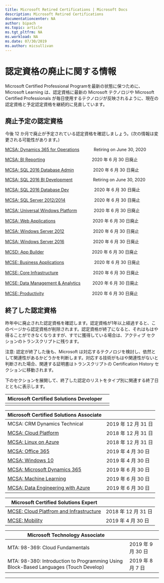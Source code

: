 ```yaml
---
title: Microsoft Retired Certifications | Microsoft Docs
description: Microsoft Retired Certifications
documentationcenter: NA
author: bipach
ms.topic: article
ms.tgt_pltfrm: NA
ms.workload: NA
ms.date: 07/30/2019
ms.author: micsullivan
---
```

# 認定資格の廃止に関する情報

Microsoft Certified Professional Programを最新の状態に保つために、Microsoft Learning は、認定資格に最新の Microsoft テクノロジや Microsoft Certified Professionals が毎日使用するテクノロジが反映されるように、現在の認定資格と予定認定資格を継続的に見直しています。

## 廃止予定の認定資格

今後 12 か月で廃止が予定されている認定資格を確認しましょう。(次の情報は変更される可能性があります。) 

[MCSA: Dynamics 365 for Operations](https://www.microsoft.com/learning/mcsa-microsoft-dynamics-365-for-operations.aspx)&nbsp;&nbsp;&nbsp;&nbsp;&nbsp;&nbsp;&nbsp;&nbsp;&nbsp;&nbsp;&nbsp;&nbsp;Retiring on June 30, 2020  

[MCSA: BI Reporting](https://www.microsoft.com/learning/mcsa-bi-reporting.aspx)&nbsp;&nbsp;&nbsp;&nbsp;&nbsp;&nbsp;&nbsp;&nbsp;&nbsp;&nbsp;&nbsp;&nbsp;&nbsp;&nbsp;&nbsp;&nbsp;&nbsp;&nbsp;&nbsp;&nbsp;&nbsp;&nbsp;&nbsp;&nbsp;&nbsp;&nbsp;&nbsp;&nbsp;&nbsp;&nbsp;&nbsp;&nbsp;&nbsp;&nbsp;&nbsp;&nbsp;&nbsp;&nbsp;&nbsp;2020 年 6 月 30 日廃止  

[MCSA: SQL 2016 Database Admin](https://www.microsoft.com/learning/mcsa-sql2016-database-administration-certification.aspx)&nbsp;&nbsp;&nbsp;&nbsp;&nbsp;&nbsp;&nbsp;&nbsp;&nbsp;&nbsp;&nbsp;&nbsp;&nbsp;&nbsp;&nbsp;&nbsp;2020 年 6 月 30 日廃止  

[MCSA: SQL 2016 BI Development](https://www.microsoft.com/learning/mcsa-sql2016-business-intelligence-certification.aspx)&nbsp;&nbsp;&nbsp;&nbsp;&nbsp;&nbsp;&nbsp;&nbsp;&nbsp;&nbsp;&nbsp;&nbsp;&nbsp;&nbsp;&nbsp;&nbsp;&nbsp;Retiring on June 30, 2020  

[MCSA: SQL 2016 Database Dev](https://www.microsoft.com/learning/mcsa-sql2016-database-development-certification.aspx)&nbsp;&nbsp;&nbsp;&nbsp;&nbsp;&nbsp;&nbsp;&nbsp;&nbsp;&nbsp;&nbsp;&nbsp;&nbsp;&nbsp;&nbsp;&nbsp;&nbsp;&nbsp;&nbsp;&nbsp;&nbsp;2020 年 6 月 30 日廃止  

[MCSA: SQL Server 2012/2014](https://www.microsoft.com/learning/mcsa-sql-certification.aspx)&nbsp;&nbsp;&nbsp;&nbsp;&nbsp;&nbsp;&nbsp;&nbsp;&nbsp;&nbsp;&nbsp;&nbsp;&nbsp;&nbsp;&nbsp;&nbsp;&nbsp;&nbsp;&nbsp;&nbsp;&nbsp;&nbsp;&nbsp;&nbsp;2020 年 6 月 30 日廃止  

[MCSA: Universal Windows Platform](https://www.microsoft.com/learning/mcsa-universal-windows-platform.aspx)&nbsp;&nbsp;&nbsp;&nbsp;&nbsp;&nbsp;&nbsp;&nbsp;&nbsp;&nbsp;&nbsp;&nbsp;&nbsp;&nbsp;2020 年 6 月 30 日廃止  

[MCSA: Web Applications](https://www.microsoft.com/learning/mcsa-web-applications-certification.aspx)&nbsp;&nbsp;&nbsp;&nbsp;&nbsp;&nbsp;&nbsp;&nbsp;&nbsp;&nbsp;&nbsp;&nbsp;&nbsp;&nbsp;&nbsp;&nbsp;&nbsp;&nbsp;&nbsp;&nbsp;&nbsp;&nbsp;&nbsp;&nbsp;&nbsp;&nbsp;&nbsp;&nbsp;&nbsp;&nbsp;&nbsp;2020 年 6 月 30 日廃止  

[MCSA: Windows Server 2012](https://www.microsoft.com/learning/mcsa-windows-server-certification.aspx)&nbsp;&nbsp;&nbsp;&nbsp;&nbsp;&nbsp;&nbsp;&nbsp;&nbsp;&nbsp;&nbsp;&nbsp;&nbsp;&nbsp;&nbsp;&nbsp;&nbsp;&nbsp;&nbsp;&nbsp;&nbsp;&nbsp;&nbsp;&nbsp;2020 年 6 月 30 日廃止  

[MCSA: Windows Server 2016](https://www.microsoft.com/learning/mcsa-windows-server-2016-certification.aspx)&nbsp;&nbsp;&nbsp;&nbsp;&nbsp;&nbsp;&nbsp;&nbsp;&nbsp;&nbsp;&nbsp;&nbsp;&nbsp;&nbsp;&nbsp;&nbsp;&nbsp;&nbsp;&nbsp;&nbsp;&nbsp;&nbsp;&nbsp;&nbsp;2020 年 6 月 30 日廃止  

[MCSD: App Builder](https://www.microsoft.com/learning/mcsd-app-builder-certification.aspx)&nbsp;&nbsp;&nbsp;&nbsp;&nbsp;&nbsp;&nbsp;&nbsp;&nbsp;&nbsp;&nbsp;&nbsp;&nbsp;&nbsp;&nbsp;&nbsp;&nbsp;&nbsp;&nbsp;&nbsp;&nbsp;&nbsp;&nbsp;&nbsp;&nbsp;&nbsp;&nbsp;&nbsp;&nbsp;&nbsp;&nbsp;&nbsp;&nbsp;&nbsp;&nbsp;&nbsp;&nbsp;&nbsp;&nbsp;&nbsp;2020 年 6 月 30 日廃止  

[MCSE: Business Applications](https://www.microsoft.com/learning/mcse-business-applications.aspx)&nbsp;&nbsp;&nbsp;&nbsp;&nbsp;&nbsp;&nbsp;&nbsp;&nbsp;&nbsp;&nbsp;&nbsp;&nbsp;&nbsp;&nbsp;&nbsp;&nbsp;&nbsp;&nbsp;&nbsp;&nbsp;&nbsp;&nbsp;&nbsp;&nbsp;2020 年 6 月 30 日廃止  

[MCSE: Core Infrastructure](https://www.microsoft.com/learning/mcse-core-infrastructure.aspx)&nbsp;&nbsp;&nbsp;&nbsp;&nbsp;&nbsp;&nbsp;&nbsp;&nbsp;&nbsp;&nbsp;&nbsp;&nbsp;&nbsp;&nbsp;&nbsp;&nbsp;&nbsp;&nbsp;&nbsp;&nbsp;&nbsp;&nbsp;&nbsp;&nbsp;&nbsp;&nbsp;&nbsp;&nbsp;2020 年 6 月 30 日廃止  

[MCSE: Data Management & Analytics](https://www.microsoft.com/learning/mcse-data-management-analytics.aspx)&nbsp;&nbsp;&nbsp;&nbsp;&nbsp;&nbsp;&nbsp;&nbsp;&nbsp;&nbsp;2020 年 6 月 30 日廃止  

[MCSE: Productivity](https://www.microsoft.com/learning/mcse-productivity-certification.aspx)&nbsp;&nbsp;&nbsp;&nbsp;&nbsp;&nbsp;&nbsp;&nbsp;&nbsp;&nbsp;&nbsp;&nbsp;&nbsp;&nbsp;&nbsp;&nbsp;&nbsp;&nbsp;&nbsp;&nbsp;&nbsp;&nbsp;&nbsp;&nbsp;&nbsp;&nbsp;&nbsp;&nbsp;&nbsp;&nbsp;&nbsp;&nbsp;&nbsp;&nbsp;&nbsp;&nbsp;&nbsp;&nbsp;&nbsp;&nbsp;2020 年 6 月 30 日廃止  

## 終了した認定資格

昨年中に廃止された認定資格を確認します。認定資格が1年以上経過すると、このページから認定資格が削除されます。認定資格が終了になると、それはもはや得ることができなくなりますが、すでに獲得している場合は、アクティブ セクションのトランスクリプトに残ります。

注意: 認定が終了した後も、Microsoft は対応するテクノロジを検討し、依然として関連性があるかどうかを判断します。対応する技術がもはや関連性がないと判断された場合、関連する証明書はトランスクリプトの Certification History セクションに移動されます。

下のセクションを展開して、終了した認定のリストをタイプ別に関連する終了日とともに表示します。

| Microsoft Certified Solutions Developer                                            |                   |
| ---------------------------------------------------------------------------------- | ------------------ |
|                                                                                    |                   |

| Microsoft Certified Solutions Associate                                            |                   |
| ---------------------------------------------------------------------------------- | ------------------ |
| MCSA: CRM Dynamics Technical                                                                                                | 2019 年 12 月 31 日 |
| [MCSA: Cloud Platform](https://www.microsoft.com/learning/mcsa-cloud-platform-certification.aspx)                     | 2018 年 12 月 31 日 |
| [MCSA: Linux on Azure](https://www.microsoft.com/learning/mcsa-linux-azure-certification.aspx)                        | 2018 年 12 月 31 日  |
| [MCSA: Office 365](https://www.microsoft.com/learning/mcsa-office365-certification.aspx)                              | 2019 年 4 月 30 日     |
| [MCSA: Windows 10](https://www.microsoft.com/learning/mcsa-windows-10-certifications.aspx)                            | 2019 年 4 月 30 日     |
| [MCSA: Microsoft Dynamics 365](https://www.microsoft.com/learning/mcsa-microsoft-dynamics-365.aspx)                   | 2019 年 6 月 30 日      |
| [MCSA: Machine Learning](https://www.microsoft.com/learning/mcsa-machine-learning.aspx)                               | 2019 年 6 月 30 日      |
| [MCSA: Data Engineering with Azure](https://www.microsoft.com/learning/mcsa-data-engineering-with-azure.aspx)         | 2019 年 6 月 30 日      |

| Microsoft Certified Solutions Expert                                               |                    |
| ---------------------------------------------------------------------------------- | ------------------ |
| [MCSE: Cloud Platfrom and Infrastructure](https://www.microsoft.com/learning/mcse-cloud-platform-infrastructure.aspx) | 2018 年 12 月 31 日  |
| [MCSE: Mobility](https://www.microsoft.com/learning/mcse-mobility-certification.aspx)                                 | 2019 年 4 月 30 日    |

| Microsoft Technology Associate                                                     |                    |
| ---------------------------------------------------------------------------------- | ------------------ |
MTA: 98-369: Cloud Fundamentals                                                                                            | 2019 年 9 月 30 日 |
MTA: 98-380: Introduction to Programming Using Block-Based Languages (Touch Develop) | 2019 年 8 月 7 日|
___
